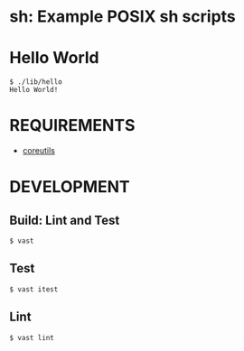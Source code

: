# sh: Example POSIX sh scripts

# Hello World

```console
$ ./lib/hello
Hello World!
```

# REQUIREMENTS

* [coreutils](https://www.gnu.org/software/coreutils/coreutils.html)

# DEVELOPMENT

## Build: Lint and Test

```console
$ vast
```

## Test

```console
$ vast itest
```

## Lint

```console
$ vast lint
```
